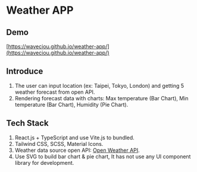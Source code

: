# Weather APP

## Demo

[https://waveciou.github.io/weather-app/](https://waveciou.github.io/weather-app/)

## Introduce

1. The user can input location (ex: Taipei, Tokyo, London) and getting 5 weather forecast from open API.
2. Rendering forecast data with charts: Max temperature (Bar Chart), Min temperature (Bar Chart), Humidity (Pie Chart).

## Tech Stack

1. React.js + TypeScript and use Vite.js to bundled.
2. Tailwind CSS, SCSS, Material Icons.
3. Weather data source open API: [Open Weather API](https://openweathermap.org/).
4. Use SVG to build bar chart & pie chart, It has not use any UI component library for development.